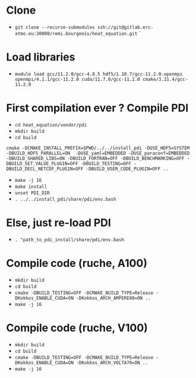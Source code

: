 # Clone

* `git clone --recurse-submodules ssh://git@gitlab.erc-atmo.eu:30000/remi.bourgeois/heat_equation.git` `

# Load libraries

* `module load gcc/11.2.0/gcc-4.8.5 hdf5/1.10.7/gcc-11.2.0-openmpi openmpi/4.1.1/gcc-11.2.0 cuda/11.7.0/gcc-11.2.0 cmake/3.21.4/gcc-11.2.0`

# First compilation ever ? Compile PDI

* `cd heat_equation/vendor/pdi`
* `mkdir build`
* `cd build`
```
cmake -DCMAKE_INSTALL_PREFIX=$PWD/../../install_pdi -DUSE_HDF5=SYSTEM -DBUILD_HDF5_PARALLEL=ON  -DUSE_yaml=EMBEDDED -DUSE_paraconf=EMBEDDED -DBUILD_SHARED_LIBS=ON -DBUILD_FORTRAN=OFF -DBUILD_BENCHMARKING=OFF -DBUILD_SET_VALUE_PLUGIN=OFF -DBUILD_TESTING=OFF -DBUILD_DECL_NETCDF_PLUGIN=OFF -DBUILD_USER_CODE_PLUGIN=OFF ..
```
* `make -j 16`
* `make install`
* `unset PDI_DIR`
* `. ../../install_pdi/share/pdi/env.bash`

# Else, just re-load PDI
* `. "path_to_pdi_install/share/pdi/env.bash`

# Compile code (ruche, A100)

* `mkdir build`
* `cd build`
* `cmake -DBUILD_TESTING=OFF -DCMAKE_BUILD_TYPE=Release -DKokkos_ENABLE_CUDA=ON -DKokkos_ARCH_AMPERE80=ON ..`
* `make -j 16`

# Compile code (ruche, V100)

* `mkdir build`
* `cd build`
* `cmake -DBUILD_TESTING=OFF -DCMAKE_BUILD_TYPE=Release -DKokkos_ENABLE_CUDA=ON -DKokkos_ARCH_VOLTA70=ON ..`
* `make -j 16`